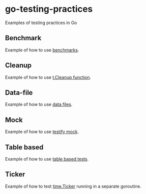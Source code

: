 # go-testing-practices
Examples of testing practices in Go

## Benchmark

Example of how to use [benchmarks](https://dave.cheney.net/2013/06/30/how-to-write-benchmarks-in-go).

## Cleanup

Example of how to use [t.Cleanup function](https://tip.golang.org/pkg/testing/#T.Cleanup).

## Data-file

Example of how to use [data files](https://dave.cheney.net/2016/05/10/test-fixtures-in-go).

## Mock

Example of how to use [testify mock](https://pkg.go.dev/github.com/stretchr/testify/mock).

## Table based

Example of how to use [table based tests](https://dave.cheney.net/2019/05/07/prefer-table-driven-tests).

## Ticker

Example of how to test [time.Ticker](https://golang.org/pkg/time/#NewTicker) running in a separate goroutine.
